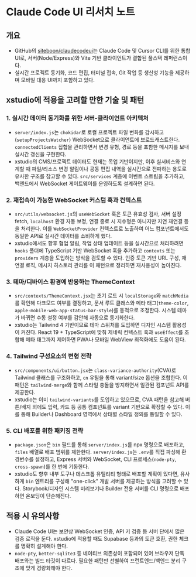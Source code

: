 # Claude Code UI 리서치 노트

## 개요
- GitHub의 [siteboon/claudecodeui](https://github.com/siteboon/claudecodeui)는 Claude Code 및 Cursor CLI를 위한 통합 UI로, 서버(Node/Express)와 Vite 기반 클라이언트가 결합된 풀스택 레퍼런스이다.
- 실시간 프로젝트 동기화, 코드 편집, 터미널 접속, Git 작업 등 생산성 기능을 제공하며 모바일 대응 UI까지 포함하고 있다.

## xstudio에 적용을 고려할 만한 기술 및 패턴

### 1. 실시간 데이터 동기화를 위한 서버-클라이언트 아키텍처
- `server/index.js`는 `chokidar`로 로컬 프로젝트 파일 변화를 감시하고(`setupProjectsWatcher`) WebSocket으로 클라이언트에 브로드캐스트한다. `connectedClients` 집합을 관리하면서 변경 유형, 경로 등을 포함한 메시지를 보내 실시간 갱신을 구현한다.
- xstudio의 CMS/프로젝트 데이터도 현재는 목업 기반이지만, 이후 실서비스와 연계할 때 파일/리소스 변경 알림이나 공동 편집 내역을 실시간으로 전파하는 용도로 유사한 구조를 참고할 수 있다. `src/services` 계층에 이벤트 스트림을 추가하고, 백엔드에서 WebSocket 게이트웨이를 운영하도록 설계하면 된다.

### 2. 재접속이 가능한 WebSocket 커스텀 훅과 컨텍스트
- `src/utils/websocket.js`의 `useWebSocket` 훅은 토큰 유효성 검사, 서버 설정 fetch, `localhost` 환경 자동 보정, 연결 종료 시 지수형은 아니지만 지연 재연결 등을 처리한다. 이를 `WebSocketProvider` 컨텍스트로 노출하여 어느 컴포넌트에서도 동일한 API로 실시간 데이터를 소비하게 했다.
- xstudio에서도 향후 협업 알림, 작업 상태 업데이트 등을 실시간으로 처리하려면 `hooks` 폴더에 TypeScript 기반 WebSocket 훅을 추가하고 `contexts` 또는 `providers` 계층을 도입하는 방식을 검토할 수 있다. 인증 토큰 기반 URL 구성, 재연결 로직, 메시지 히스토리 관리를 이 패턴으로 정리하면 재사용성이 높아진다.

### 3. 테마/디바이스 환경에 반응하는 ThemeContext
- `src/contexts/ThemeContext.jsx`는 초기 로드 시 `localStorage`와 `matchMedia`를 확인해 다크모드 여부를 결정하고, 문서 루트 클래스와 메타 태그(`theme-color`, `apple-mobile-web-app-status-bar-style`)를 동적으로 조정한다. 시스템 테마가 바뀌면 수동 설정 여부를 감안해 자동으로 동기화한다.
- xstudio는 Tailwind 4 기반이므로 테마 스위처를 도입하면 디자인 시스템 활용성이 커진다. React 19 + TypeScript에 맞춰 제네릭 컨텍스트 훅과 `useEffect`를 조합해 메타 태그까지 제어하면 PWA나 모바일 WebView 최적화에도 도움이 된다.

### 4. Tailwind 구성요소의 변형 전략
- `src/components/ui/button.jsx`는 `class-variance-authority`(CVA)로 Tailwind 클래스를 구조화하고, `cn` 유틸을 통해 variant/size 옵션을 조합한다. 이 패턴은 `tailwind-merge`와 함께 스타일 충돌을 방지하면서 일관된 컴포넌트 API를 제공한다.
- xstudio는 이미 `tailwind-variants`를 도입하고 있으므로, CVA 패턴을 참고해 버튼/배지 외에도 입력, 카드 등 공통 컴포넌트를 variant 기반으로 확장할 수 있다. 이를 통해 Builder나 Dashboard 영역에서 상태별 스타일 정의를 통일할 수 있다.

### 5. CLI 배포를 위한 패키징 전략
- `package.json`은 `bin` 필드를 통해 `server/index.js`를 npx 명령으로 배포하고, `files` 배열로 배포 범위를 제한한다. `server/index.js`는 `.env`를 직접 파싱해 환경변수를 설정하고, Express 서버와 WebSocket, CLI 프로세스(`node-pty`, `cross-spawn`)를 한 번에 기동한다.
- xstudio도 향후 내부 도구나 데스크톱 유틸리티 형태로 배포할 계획이 있다면, 유사하게 `bin` 엔트리를 구성해 "one-click" 개발 서버를 제공하는 방식을 고려할 수 있다. Storybook/디자인 시스템 미리보기나 Builder 전용 서버를 CLI 명령으로 배포하면 온보딩이 단순해진다.

## 적용 시 유의사항
- Claude Code UI는 보안상 WebSocket 인증, API 키 검증 등 서버 단에서 많은 검증 로직을 둔다. xstudio에 적용할 때도 Supabase 등과의 토큰 호환, 권한 체크를 명확히 설계해야 한다.
- `node-pty`, `better-sqlite3` 등 네이티브 의존성이 포함되어 있어 브라우저 단독 배포와는 빌드 타깃이 다르다. 필요한 패턴만 선별하여 프런트엔드/백엔드 분리 구조에 맞게 경량화해야 한다.
